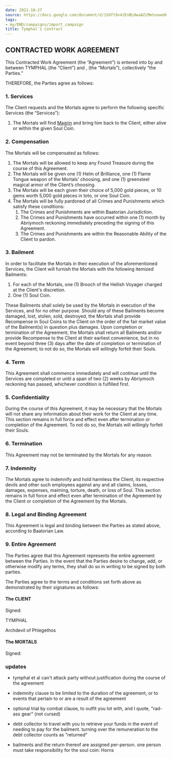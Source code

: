 ```yaml
---
date: 2021-10-27
source: https://docs.google.com/document/d/1SOft9v4JEnBLHwaAZcMmtuowe0d5fghqJCZ6FuFT9F8/edit#heading=h.upx4bkg33os0
tags:
- my/DND/campaigns/import_campaign
title: Tymphal's Contract
---
```



## CONTRACTED WORK AGREEMENT

This Contracted Work Agreement (the “Agreement”) is entered into by and between TYMPHAL (the “Client”) and , (the “Mortals”), collectively “the Parties.”

THEREFORE, the Parties agree as follows:

### 1. Services

The Client requests and the Mortals agree to perform the following specific Services (the “Services”):

1. The Mortals will find [Magrin](/dnd/characters/npcs/magrin/) and bring him back to the Client, either alive or within the given Soul Coin.

### 2. Compensation

The Mortals will be compensated as follows:

1. The Mortals will be allowed to keep any Found Treasure during the course of this Agreement.
2. The Mortals will be given one (1) Helm of Brilliance, one (1) Flame Tongue weapon of the Mortals' choosing, and one (1) greensteel magical armor of the Client’s choosing.
3. The Mortals will be each given their choice of 5,000 gold pieces, or 10 gems worth 5,000 gold pieces in toto, or one Soul Coin.
4. The Mortals will be fully pardoned of all Crimes and Punishments which satisfy these conditions:
    1. The Crimes and Punishments are within Baatorian Jurisdiction.
    2. The Crimes and Punishments have occurred within one (1) month by Abriymoch reckoning immediately preceding the signing of this Agreement.
    3. The Crimes and Punishments are within the Reasonable Ability of the Client to pardon.

### 3. Bailment

In order to facilitate the Mortals in their execution of the aforementioned Services, the Client will furnish the Mortals with the following itemized Bailments:

1. For each of the Mortals, one (1) Brooch of the Hellish Voyager charged at the Client's discretion.
2. One (1) Soul Coin.

These Bailments shall solely be used by the Mortals in execution of the Services, and for no other purpose. Should any of these Bailments become damaged, lost, stolen, sold, destroyed, the Mortals shall provide Recompense in Soul Coins to the Client on the order of the fair market value of the Bailment(s) in question plus damages. Upon completion or termination of the Agreement, the Mortals shall return all Bailments and/or provide Recompense to the Client at their earliest convenience, but in no event beyond three (3) days after the date of completion or termination of the Agreement; to not do so, the Mortals will willingly forfeit their Souls.

### 4. Term

This Agreement shall commence immediately and will continue until the Services are completed or until a span of two (2) weeks by Abriymoch reckoning has passed, whichever condition is fulfilled first.

### 5. Confidentiality

During the course of this Agreement, it may be necessary that the Mortals will not share any information about their work for the Client at any time. This section remains in full force and effect even after termination or completion of the Agreement. To not do so, the Mortals will willingly forfeit their Souls.

### 6. Termination

This Agreement may not be terminated by the Mortals for any reason.

### 7. Indemnity

The Mortals agree to indemnify and hold harmless the Client, its respective devils and other such employees against any and all claims, losses, damages, expenses, maiming, torture, death, or loss of Soul. This section remains in full force and effect even after termination of the Agreement by the Client or completion of the Agreement by the Mortals.

### 8. Legal and Binding Agreement

This Agreement is legal and binding between the Parties as stated above, according to Baatorian Law.

### 9. Entire Agreement

The Parties agree that this Agreement represents the entire agreement between the Parties. In the event that the Parties desire to change, add, or otherwise modify any terms, they shall do so in writing to be signed by both parties.

The Parties agree to the terms and conditions set forth above as demonstrated by their signatures as follows:

#### The CLIENT

Signed:

TYMPHAL

Archdevil of Phlegethos

#### The MORTALS

Signed:

### updates

- tymphal et al can't attack party without justification during the course of the agreement

- indemnity clause to be limited to the duration of the agreement, or to events that pertain to or are a result of the agreement

- optional trial by combat clause, to outfit you lot with, and I quote, "rad-ass gear" (not cursed)

- debt collector to travel with you to retrieve your funds in the event of needing to pay for the bailment. turning over the remuneration to the debt collector counts as "returned"

- bailments and the return thereof are assigned per-person. one person must take responsibility for the soul coin: Horns

